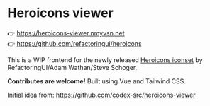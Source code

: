# Heroicons viewer

👉 https://heroicons-viewer.nmyvsn.net<br />
👉 https://github.com/refactoringui/heroicons

This is a WIP frontend for the newly released [Heroicons iconset](https://github.com/refactoringui/heroicons) by RefactoringUI/Adam Wathan/Steve Schoger.

**Contributes are welcome!** Built using Vue and Tailwind CSS.

Initial idea from: https://github.com/codex-src/heroicons-viewer
